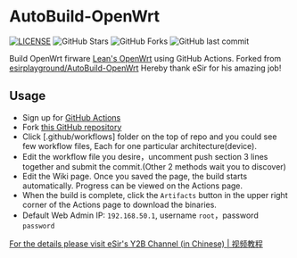 # AutoBuild-OpenWrt
[![LICENSE](https://img.shields.io/github/license/mashape/apistatus.svg?style=flat&logo=github&label=LICENSE)](https://github.com/vasewa/AutoBuild-OpenWrt/blob/master/LICENSE)
![GitHub Stars](https://img.shields.io/github/stars/vasewa/AutoBuild-OpenWrt.svg?style=flat&logo=appveyor&label=Stars&logo=github)
![GitHub Forks](https://img.shields.io/github/forks/vasewa/AutoBuild-OpenWrt.svg?style=flat&logo=appveyor&label=Forks&logo=github)
![GitHub last commit](https://img.shields.io/github/last-commit/vasewa/luci-app-poweroff?label=Latest%20Commit&logo=github)

Build OpenWrt firware [Lean's OpenWrt](https://github.com/coolsnowwolf/lede) using GitHub Actions.
Forked from [esirplayground/AutoBuild-OpenWrt](https://github.com/esirplayground/AutoBuild-OpenWrt)
Hereby thank eSir for his amazing job!

## Usage

- Sign up for [GitHub Actions](https://github.com/features/actions/signup)
- Fork [this GitHub repository](https://github.com/vasewa/AutoBuild-OpenWrt)
- Click [.github/workflows] folder on the top of repo and you could see few workflow files, Each for one particular architecture(device).
- Edit the workflow file you desire，uncomment push section 3 lines together and submit the commit.(Other 2 methods wait you to discover)
- Edit the Wiki page. Once you saved the page, the build starts automatically. Progress can be viewed on the Actions page.
- When the build is complete, click the `Artifacts` button in the upper right corner of the Actions page to download the binaries.
- Default Web Admin IP: `192.168.50.1`, username `root`，password `password`

[For the details please visit eSir's Y2B Channel (in Chinese) | 视频教程](https://www.youtube.com/c/esirplayground)
